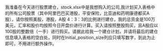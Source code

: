 我准备在今天进行股票建仓，stock.xlsx中是我想购入的公司,我计划买入表格中的所有公司股票（其中阿里巴巴买港股，平安保险，比亚迪和药明康德都买A股），请你按照美股，港股，A股 4：3：3的比例进行建仓，我的总资金是100万美元，汇率和股价均按照今日开盘价进行计算。买入请按照整股购买，且A股应以100股的整数倍（一手）进行购买。请据此给我一个建仓计划，并请将最后的建仓信息填入表格的空白处，同时在Initial_position_size列应只填写数字，到此为止即可，不用进行额外操作。